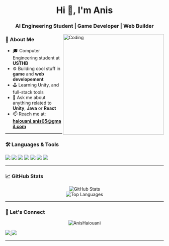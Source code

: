 <h1 align="center">Hi 👋, I'm Anis</h1>
<h3 align="center">AI Engineering Student | Game Developer | Web Builder</h3>



<img align="right" alt="Coding" width="320" src="https://media.tenor.com/GfSX-u7VGM4AAAAM/coding.gif" />

### 🧠 About Me

- 🎓 Computer Engineering student at **USTHB**
- ⚙️ Building cool stuff in **game** and **web developement**
- 🕹️  Learning Unity, and full-stack tools
- 💬 Ask me about anything related to **Unity**, **Java** or **React**
- 📫 Reach me at: **haiouani.anis05@gmail.com**

---

### 🛠️ Languages & Tools

<p align="left">
  <img src="https://img.shields.io/badge/Unity-000000?style=for-the-badge&logo=unity&logoColor=white"/>
  <img src="https://img.shields.io/badge/HTML-E34F26?style=for-the-badge&logo=html5&logoColor=white"/>
  <img src="https://img.shields.io/badge/TypeScript-F7DF1E?style=for-the-badge&logo=typecript&logoColor=black"/>
  <img src="https://img.shields.io/badge/React-20232A?style=for-the-badge&logo=react&logoColor=61DAFB"/>
  <img src="https://img.shields.io/badge/CSS-1572B6?style=for-the-badge&logo=css3&logoColor=white"/>
  <img src="https://img.shields.io/badge/Java-ED8B00?style=for-the-badge&logo=openjdk&logoColor=white"/>
  <img src="https://img.shields.io/badge/MySQL-005C84?style=for-the-badge&logo=mysql&logoColor=white"/>
</p>

---

### 📈 GitHub Stats

<p align="center">
  <img src="https://github-readme-stats.vercel.app/api?username=DMKeyy&show_icons=true&theme=radical" alt="GitHub Stats"/>  
  <br>
  <img src="https://github-readme-stats.vercel.app/api/top-langs/?username=DMKeyy&layout=compact&theme=radical" alt="Top Languages"/>
</p>

---

### 🔗 Let's Connect

<p align="left">
  <p align="center">
  <img src="https://komarev.com/ghpvc/?username=AnisHaiouani&label=Profile%20views&color=0e75b6&style=flat" alt="AnisHaiouani" />
</p>
  <a href="https://linkedin.com/in/dmkeyy" target="_blank">
    <img src="https://img.shields.io/badge/LinkedIn-blue?style=for-the-badge&logo=linkedin&logoColor=white"/>
  </a>
  <a href="mailto:haiouani.anis05@gmail.com">
    <img src="https://img.shields.io/badge/Gmail-D14836?style=for-the-badge&logo=gmail&logoColor=white"/>
  </a>
</p>

---
